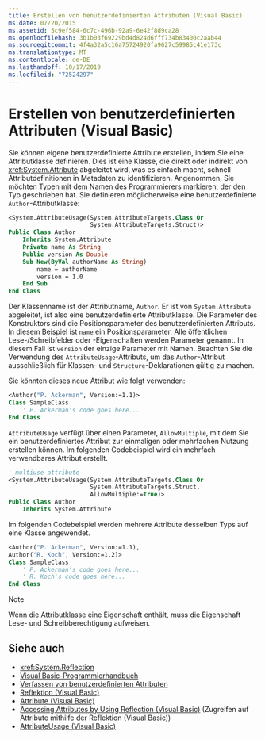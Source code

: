 ```yaml
---
title: Erstellen von benutzerdefinierten Attributen (Visual Basic)
ms.date: 07/20/2015
ms.assetid: 5c9ef584-6c7c-496b-92a9-6e42f8d9ca28
ms.openlocfilehash: 3b1b03f69229bd4d824d6fff734b83400c2aab44
ms.sourcegitcommit: 4f4a32a5c16a75724920fa9627c59985c41e173c
ms.translationtype: MT
ms.contentlocale: de-DE
ms.lasthandoff: 10/17/2019
ms.locfileid: "72524297"
---
```

# <a name="creating-custom-attributes-visual-basic"></a>Erstellen von benutzerdefinierten Attributen (Visual Basic)

Sie können eigene benutzerdefinierte Attribute erstellen, indem Sie eine Attributklasse definieren. Dies ist eine Klasse, die direkt oder indirekt von <xref:System.Attribute> abgeleitet wird, was es einfach macht, schnell Attributdefinitionen in Metadaten zu identifizieren. Angenommen, Sie möchten Typen mit dem Namen des Programmierers markieren, der den Typ geschrieben hat. Sie definieren möglicherweise eine benutzerdefinierte `Author`-Attributklasse:

```vb
<System.AttributeUsage(System.AttributeTargets.Class Or
                       System.AttributeTargets.Struct)>
Public Class Author
    Inherits System.Attribute
    Private name As String
    Public version As Double
    Sub New(ByVal authorName As String)
        name = authorName
        version = 1.0
    End Sub
End Class
```

Der Klassenname ist der Attributname, `Author`. Er ist von `System.Attribute` abgeleitet, ist also eine benutzerdefinierte Attributklasse. Die Parameter des Konstruktors sind die Positionsparameter des benutzerdefinierten Attributs. In diesem Beispiel ist `name` ein Positionsparameter. Alle öffentlichen Lese-/Schreibfelder oder -Eigenschaften werden Parameter genannt. In diesem Fall ist `version` der einzige Parameter mit Namen. Beachten Sie die Verwendung des `AttributeUsage`-Attributs, um das `Author`-Attribut ausschließlich für Klassen- und `Structure`-Deklarationen gültig zu machen.

Sie könnten dieses neue Attribut wie folgt verwenden:

```vb
<Author("P. Ackerman", Version:=1.1)>
Class SampleClass
    ' P. Ackerman's code goes here...
End Class
```

`AttributeUsage` verfügt über einen Parameter, `AllowMultiple`, mit dem Sie ein benutzerdefiniertes Attribut zur einmaligen oder mehrfachen Nutzung erstellen können. Im folgenden Codebeispiel wird ein mehrfach verwendbares Attribut erstellt.

```vb
' multiuse attribute
<System.AttributeUsage(System.AttributeTargets.Class Or
                       System.AttributeTargets.Struct,
                       AllowMultiple:=True)>
Public Class Author
    Inherits System.Attribute
```

Im folgenden Codebeispiel werden mehrere Attribute desselben Typs auf eine Klasse angewendet.

```vb
<Author("P. Ackerman", Version:=1.1),
Author("R. Koch", Version:=1.2)>
Class SampleClass
    ' P. Ackerman's code goes here...
    ' R. Koch's code goes here...
End Class
```

> [!NOTE]
> Wenn die Attributklasse eine Eigenschaft enthält, muss die Eigenschaft Lese- und Schreibberechtigung aufweisen.

## <a name="see-also"></a>Siehe auch

- <xref:System.Reflection>
- [Visual Basic-Programmierhandbuch](../../../../visual-basic/programming-guide/index.md)
- [Verfassen von benutzerdefinierten Attributen](../../../../standard/attributes/writing-custom-attributes.md)
- [Reflektion (Visual Basic)](../../../../visual-basic/programming-guide/concepts/reflection.md)
- [Attribute (Visual Basic)](../../../../visual-basic/language-reference/attributes.md)
- [Accessing Attributes by Using Reflection (Visual Basic)](../../../../visual-basic/programming-guide/concepts/attributes/accessing-attributes-by-using-reflection.md) (Zugreifen auf Attribute mithilfe der Reflektion (Visual Basic))
- [AttributeUsage (Visual Basic)](../../../../visual-basic/programming-guide/concepts/attributes/attributeusage.md)
